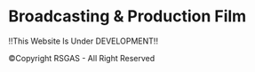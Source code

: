 # Broadcasting & Production Film

!!This Website Is Under DEVELOPMENT!! 

 ©Copyright RSGAS - All Right Reserved
